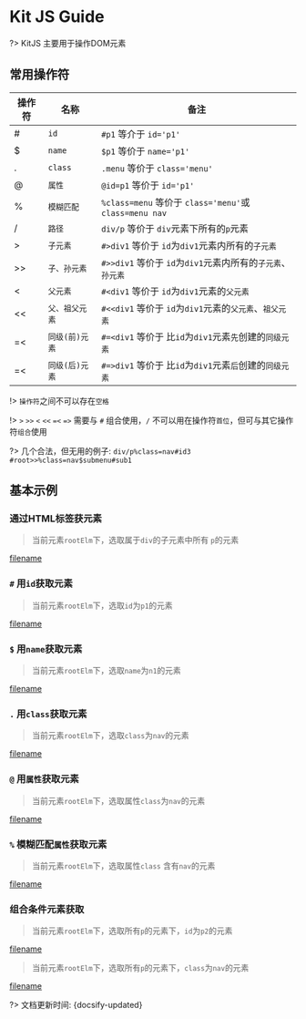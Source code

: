 # Kit JS Guide
?> KitJS 主要用于操作DOM元素



## 常用操作符

| 操作符 |  名称            | 备注          |
|----------------|----------------|---------------|
|   #   |   `id`      |`#p1` 等介于 `id='p1'`   |
|   $   |   `name`    |`$p1` 等价于 `name='p1'` |
|   .   |   `class`   |`.menu` 等价于 `class='menu'` |
|   @   |   `属性`     |`@id=p1` 等价于 `id='p1'` |
|   %   |   `模糊匹配`    |`%class=menu` 等价于 `class='menu'`或`class=menu nav` |
|   /   |   `路径`    |`div/p` 等价于 `div`元素下所有的`p`元素 |
|   >   |   `子元素`   |`#>div1` 等价于 `id`为`div1`元素内所有的`子元素` |
|   >>   |   `子、孙元素`   |`#>>div1` 等价于 `id`为`div1`元素内所有的`子元素`、`孙元素` |
|   <   |   `父元素`   |`#<div1` 等价于 `id`为`div1`元素的`父元素`|
|   <<   |   `父、祖父元素`   |`#<<div1` 等价于 `id`为`div1`元素的`父元素`、`祖父元素`|
|   =<   |   `同级(前)元素`  |`#=<div1` 等价于 比`id`为`div1`元素`先`创建的`同级元素`|
|   =<   |   `同级(后)元素`   |`#=>div1` 等价于 比`id`为`div1`元素`后`创建的`同级元素`|

!> `操作符`之间不可以存在`空格`

!> `>` `>>` `<` `<<` `=<` `=>` 需要与 `#` 组合使用，`/` 不可以用在操作符`首位`，但可与其它操作符`组合`使用

?> 几个合法，但无用的例子: `div/p%class=nav#id3` `#root>>%class=nav$submenu#sub1` 



## 基本示例

### 通过HTML标签获元素
> 当前元素`rootElm`下，选取属于`div`的子元素中所有 `p`的元素

[filename](../../_media/example.js ':include :type=code :fragment=tag')
### `#` 用`id`获取元素
> 当前元素`rootElm`下，选取`id`为`p1`的元素

[filename](../../_media/example.js ':include :type=code :fragment=id')
### `$` 用`name`获取元素
> 当前元素`rootElm`下，选取`name`为`n1`的元素

[filename](../../_media/example.js ':include :type=code :fragment=name')
### `.` 用`class`获取元素
> 当前元素`rootElm`下，选取`class`为`nav`的元素

[filename](../../_media/example.js ':include :type=code :fragment=class')
### `@` 用`属性`获取元素
> 当前元素`rootElm`下，选取属性`class`为`nav`的元素

[filename](../../_media/example.js ':include :type=code :fragment=attrib')
### `%` 模糊匹配`属性`获取元素
> 当前元素`rootElm`下，选取属性`class` 含有`nav`的元素

[filename](../../_media/example.js ':include :type=code :fragment=like')
### 组合条件元素获取
> 当前元素`rootElm`下，选取所有`p`的元素下，`id`为`p2`的元素

[filename](../../_media/example.js ':include :type=code :fragment=comb1')

> 当前元素`rootElm`下，选取所有`p`的元素下，`class`为`nav`的元素

[filename](../../_media/example.js ':include :type=code :fragment=comb2')

?> 文档更新时间: {docsify-updated}